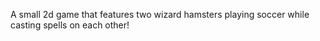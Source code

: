 A small 2d game that features two wizard hamsters playing soccer while casting spells on each other!
